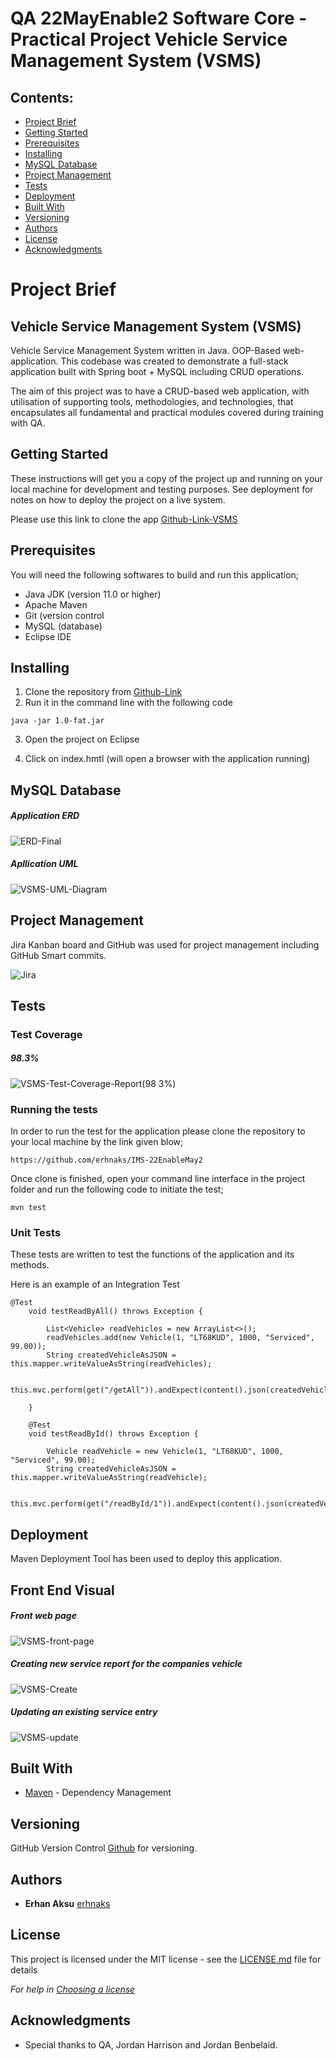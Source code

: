 # QA 22MayEnable2 Software Core - Practical Project Vehicle Service Management System (VSMS)


## Contents:
* [Project Brief](#Project-Brief)  
* [Getting Started](#Getting-Started)
* [Prerequisites](#Prerequisites)  
* [Installing](#Installing)
* [MySQL Database](#MySQL-Database)
* [Project Management](#Project-Management)
* [Tests](#Tests)
* [Deployment](#Deployment)
* [Built With](#Built-With)
* [Versioning](#Versioning)
* [Authors](#Authors)
* [License](#License)
* [Acknowledgments](#Acknowledgments)

# Project Brief
## Vehicle Service Management System (VSMS)

Vehicle Service Management System written in Java. OOP-Based web-application. This codebase was created to demonstrate a full-stack application built with Spring boot + MySQL including CRUD operations.

The aim of this project was to have a CRUD-based web application, with utilisation of supporting tools, methodologies, and technologies, that encapsulates all fundamental and practical modules covered during training with QA.

## Getting Started

These instructions will get you a copy of the project up and running on your local machine for development and testing purposes. See deployment for notes on how to deploy the project on a live system.

Please use this link to clone the app [Github-Link-VSMS](https://github.com/erhnaks/Vehicle-Service-Management-System)

## Prerequisites


You will need the following softwares to build and run this application;

* Java JDK (version 11.0 or higher)
* Apache Maven
* Git (version control
* MySQL (database)
* Eclipse IDE 

## Installing

1. Clone the repository from [Github-Link](https://github.com/erhnaks/Vehicle-Service-Management-System)
2. Run it in the command line with the following code
```
java -jar 1.0-fat.jar
```
3. Open the project on Eclipse

4. Click on index.hmtl (will open a browser with the application running)


## MySQL Database

##### Application ERD

![ERD-Final](https://user-images.githubusercontent.com/97620234/179769923-2ca54991-282d-4eb0-8d6b-ef5c11480357.png)

##### Apllication UML

![VSMS-UML-Diagram](https://user-images.githubusercontent.com/97620234/179770969-0d88def3-7a1f-4cc9-8a3d-21be7af0569c.png)

## Project Management

Jira Kanban board and GitHub was used for project management including GitHub Smart commits.

![Jira](https://user-images.githubusercontent.com/97620234/179771343-0d934754-21ee-45d3-8945-165b507929b8.png)

## Tests

### Test Coverage 

##### 98.3%

![VSMS-Test-Coverage-Report(98 3%)](https://user-images.githubusercontent.com/97620234/179772624-e90bd46d-0022-4a53-a84a-0a7024f2c95f.png)

### Running the tests

In order to run the test for the application please clone the repository to your local machine by the link given blow;
```
https://github.com/erhnaks/IMS-22EnableMay2
```
Once clone is finished, open your command line interface in the project folder and run the following code to initiate the test;
```
mvn test
```

### Unit Tests 

These tests are written to test the functions of the application and its methods.

Here is an example of an Integration Test

```
@Test
	void testReadByAll() throws Exception {

		List<Vehicle> readVehicles = new ArrayList<>();
		readVehicles.add(new Vehicle(1, "LT68KUD", 1000, "Serviced", 99.00));
		String createdVehicleAsJSON = this.mapper.writeValueAsString(readVehicles);

		this.mvc.perform(get("/getAll")).andExpect(content().json(createdVehicleAsJSON)).andExpect(status().isOk());

	}

	@Test
	void testReadById() throws Exception {

		Vehicle readVehicle = new Vehicle(1, "LT68KUD", 1000, "Serviced", 99.00);
		String createdVehicleAsJSON = this.mapper.writeValueAsString(readVehicle);

		this.mvc.perform(get("/readById/1")).andExpect(content().json(createdVehicleAsJSON)).andExpect(status().isOk());
```


## Deployment



Maven Deployment Tool has been used to deploy this application.

## Front End Visual
##### Front web page

![VSMS-front-page](https://user-images.githubusercontent.com/97620234/179775472-9e8e5e86-c39e-4f88-b088-66aabfe05c0c.png)

##### Creating new service report for the companies vehicle

![VSMS-Create](https://user-images.githubusercontent.com/97620234/179775740-46d030d3-5a25-43e2-8ede-719a0ea229f5.png)

##### Updating an existing service entry

![VSMS-update](https://user-images.githubusercontent.com/97620234/179775856-9b388348-0c3d-4883-ad02-b5d29f3c81a2.png)

## Built With

* [Maven](https://maven.apache.org/) - Dependency Management

## Versioning

GitHub Version Control [Github](http://github.com) for versioning.

## Authors

* **Erhan Aksu** [erhnaks](https://github.com/erhnaks/Vehicle-Service-Management-System)

## License

This project is licensed under the MIT license - see the [LICENSE.md](LICENSE.md) file for details 

*For help in [Choosing a license](https://choosealicense.com/)*

## Acknowledgments

* Special thanks to QA, Jordan Harrison and Jordan Benbelaid.
